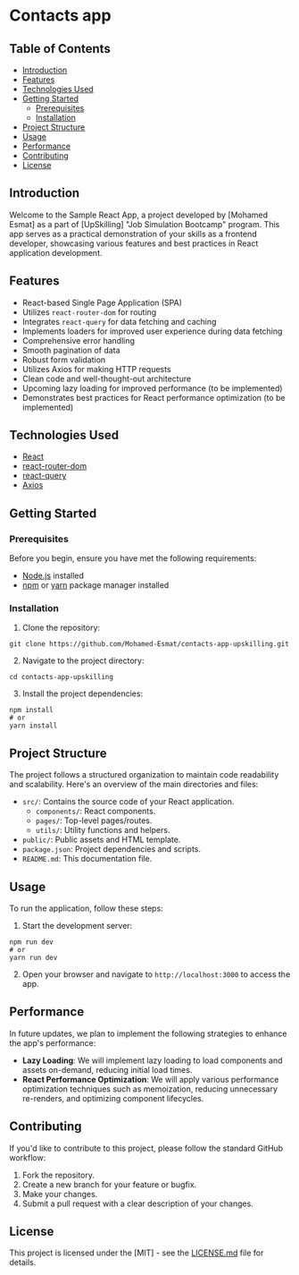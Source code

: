# Contacts app

## Table of Contents
- [Introduction](#introduction)
- [Features](#features)
- [Technologies Used](#technologies-used)
- [Getting Started](#getting-started)
  - [Prerequisites](#prerequisites)
  - [Installation](#installation)
- [Project Structure](#project-structure)
- [Usage](#usage)
- [Performance](#performance)
- [Contributing](#contributing)
- [License](#license)

## Introduction

Welcome to the Sample React App, a project developed by [Mohamed Esmat] as a part of [UpSkilling] "Job Simulation Bootcamp" program. This app serves as a practical demonstration of your skills as a frontend developer, showcasing various features and best practices in React application development.

## Features

- React-based Single Page Application (SPA)
- Utilizes `react-router-dom` for routing
- Integrates `react-query` for data fetching and caching
- Implements loaders for improved user experience during data fetching
- Comprehensive error handling
- Smooth pagination of data
- Robust form validation
- Utilizes Axios for making HTTP requests
- Clean code and well-thought-out architecture
- Upcoming lazy loading for improved performance (to be implemented)
- Demonstrates best practices for React performance optimization (to be implemented)

## Technologies Used

- [React](https://reactjs.org/)
- [react-router-dom](https://reactrouter.com/web/guides/quick-start)
- [react-query](https://react-query.tanstack.com/)
- [Axios](https://axios-http.com/)

## Getting Started

### Prerequisites

Before you begin, ensure you have met the following requirements:

- [Node.js](https://nodejs.org/) installed
- [npm](https://www.npmjs.com/) or [yarn](https://yarnpkg.com/) package manager installed

### Installation

1. Clone the repository:

```shell
git clone https://github.com/Mohamed-Esmat/contacts-app-upskilling.git
```

2. Navigate to the project directory:

```shell
cd contacts-app-upskilling
```

3. Install the project dependencies:

```shell
npm install
# or
yarn install
```

## Project Structure

The project follows a structured organization to maintain code readability and scalability. Here's an overview of the main directories and files:

- `src/`: Contains the source code of your React application.
  - `components/`: React components.
  - `pages/`: Top-level pages/routes.
  - `utils/`: Utility functions and helpers.
- `public/`: Public assets and HTML template.
- `package.json`: Project dependencies and scripts.
- `README.md`: This documentation file.

## Usage

To run the application, follow these steps:

1. Start the development server:

```shell
npm run dev
# or
yarn run dev
```

2. Open your browser and navigate to `http://localhost:3000` to access the app.

## Performance

In future updates, we plan to implement the following strategies to enhance the app's performance:

- **Lazy Loading**: We will implement lazy loading to load components and assets on-demand, reducing initial load times.
- **React Performance Optimization**: We will apply various performance optimization techniques such as memoization, reducing unnecessary re-renders, and optimizing component lifecycles.

## Contributing

If you'd like to contribute to this project, please follow the standard GitHub workflow:

1. Fork the repository.
2. Create a new branch for your feature or bugfix.
3. Make your changes.
4. Submit a pull request with a clear description of your changes.

## License

This project is licensed under the [MIT] - see the [LICENSE.md](LICENSE.md) file for details.
